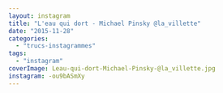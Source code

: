 ```yaml
---
layout: instagram
title: "L'eau qui dort - Michael Pinsky @la_villette"
date: "2015-11-28"
categories: 
  - "trucs-instagrammes"
tags: 
  - "instagram"
coverImage: Leau-qui-dort-Michael-Pinsky-@la_villette.jpg
instagram: -ou9bASmXy
---
```


